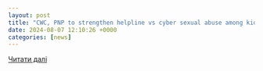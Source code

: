 ```yaml
---
layout: post
title: "CWC, PNP to strengthen helpline vs cyber sexual abuse among kids"
date: 2024-08-07 12:10:26 +0000
categories: [news]
---
```


[Читати далі](https://newsinfo.inquirer.net/1970508/cwc-pnp-to-strengthen-helpline-vs-cyber-sexual-abuse-among-kids)
